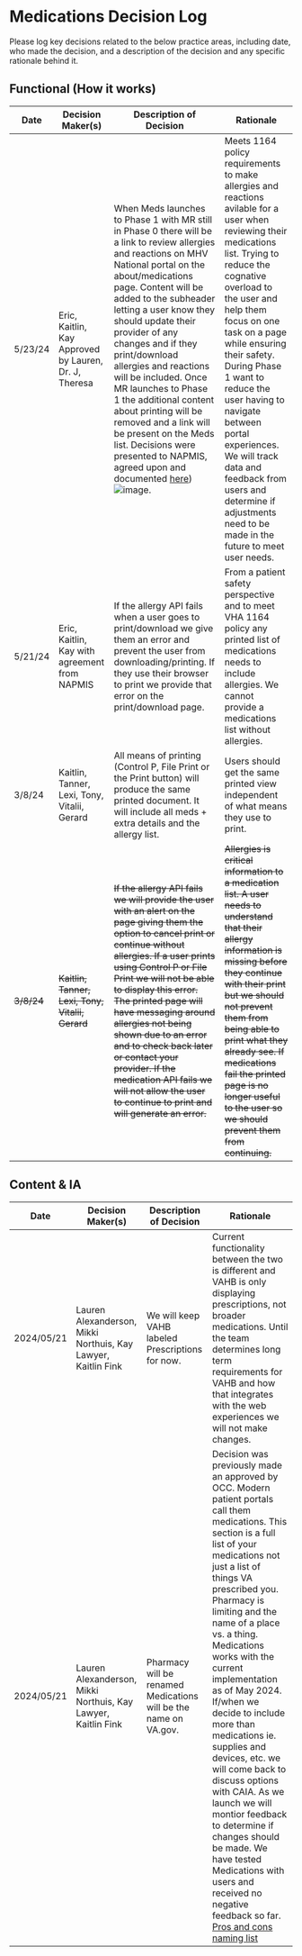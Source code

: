 # Medications Decision Log
Please log key decisions related to the below practice areas, including date, who made the decision, and a description of the decision and any specific rationale behind it.

## Functional (How it works)
| Date | Decision Maker(s) | Description of Decision | Rationale |
|------|-------------------|-------------------------|-----------|
|5/23/24|Eric, Kaitlin, Kay Approved by Lauren, Dr. J, Theresa|When Meds launches to Phase 1 with MR still in Phase 0 there will be a link to review allergies and reactions on MHV National portal on the about/medications page.  Content will be added to the subheader letting a user know they should update their provider of any changes and if they print/download allergies and reactions will be included. Once MR launches to Phase 1 the additional content about printing will be removed and a link will be present on the Meds list.  Decisions were presented to NAPMIS, agreed upon and documented [here](https://dvagov-my.sharepoint.com/:w:/g/personal/eric_spahn_va_gov/EUJ5BlvrSNpOsapGL38h7MQBy6zGv56EHexOVQMMluKzNg?wdOrigin=TEAMS-ELECTRON.p2p_ns.bim&wdExp=TEAMS-CONTROL&wdhostclicktime=1717189025893&web=1))![image](https://github.com/department-of-veterans-affairs/va.gov-team/assets/148818100/3c78c684-9e25-42b9-9283-0a09c41cbcc5).|Meets 1164 policy requirements to make allergies and reactions avilable for a user when reviewing their medications list.  Trying to reduce the cognative overload to the user and help them focus on one task on a page while ensuring their safety. During Phase 1 want to reduce the user having to navigate between portal experiences. We will track data and feedback from users and determine if adjustments need to be made in the future to meet user needs.|
|5/21/24|Eric, Kaitlin, Kay with agreement from NAPMIS|If the allergy API fails when a user goes to print/download we give them an error and prevent the user from downloading/printing.  If they use their browser to print we provide that error on the print/download page.|From a patient safety perspective and to meet VHA 1164 policy any printed list of medications needs to include allergies.  We cannot provide a medications list without allergies.|
|3/8/24| Kaitlin, Tanner, Lexi, Tony, Vitalii, Gerard|All means of printing (Control P, File Print or the Print button) will produce the same printed document.  It will include all meds + extra details and the allergy list.|Users should get the same printed view independent of what means they use to print.|
|~~3/8/24~~|~~Kaitlin, Tanner, Lexi, Tony, Vitalii, Gerard~~|~~If the allergy API fails we will provide the user with an alert on the page giving them the option to cancel print or continue without allergies. If a user prints using Control P or File Print we will not be able to display this error. The printed page will have messaging around allergies not being shown due to an error and to check back later or contact your provider. If the medication API fails we will not allow the user to continue to print and will generate an error.~~|~~Allergies is critical information to a medication list.  A user needs to understand that their allergy information is missing before they continue with their print but we should not prevent them from being able to print what they already see.  If medications fail the printed page is no longer useful to the user so we should prevent them from continuing.~~|

## Content & IA
| Date | Decision Maker(s) | Description of Decision | Rationale |
|------|-------------------|-------------------------|-----------|
|2024/05/21|Lauren Alexanderson, Mikki Northuis, Kay Lawyer, Kaitlin Fink |We will keep VAHB labeled Prescriptions for now.|Current functionality between the two is different and VAHB is only displaying prescriptions, not broader medications. Until the team determines long term requirements for VAHB and how that integrates with the web experiences we will not make changes. |
|2024/05/21|Lauren Alexanderson, Mikki Northuis, Kay Lawyer, Kaitlin Fink |Pharmacy will be renamed Medications will be the name on VA.gov.|Decision was previously made an approved by OCC.  Modern patient portals call them medications. This section is a full list of your medications not just a list of things VA prescribed you. Pharmacy is limiting and the name of a place vs. a thing. Medications works with the current implementation as of May 2024. If/when we decide to include more than medications ie. supplies and devices, etc. we will come back to discuss options with CAIA. As we launch we will montior feedback to determine if changes should be made. We have tested Medications with users and received no negative feedback so far. [Pros and cons naming list](https://dvagov.sharepoint.com/:w:/r/sites/HealthApartment/_layouts/15/Doc.aspx?sourcedoc=%7BF0746B00-6C30-4255-99EE-5FE53BECE2EF%7D&file=Naming%20options%20pros%20and%20cons%20-%20Copy.docx&action=default&mobileredirect=true)|


